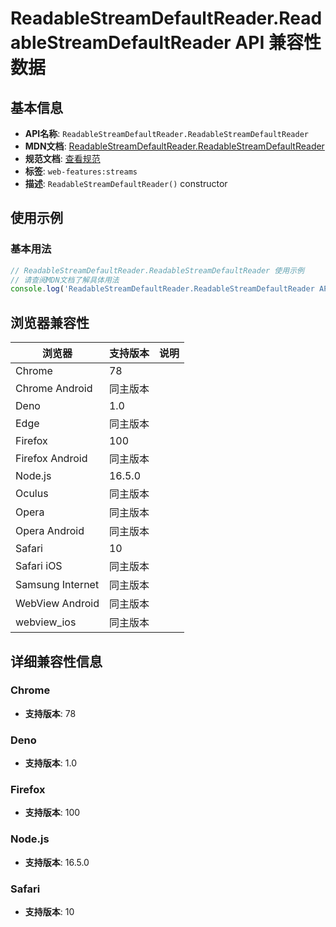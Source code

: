 # ReadableStreamDefaultReader.ReadableStreamDefaultReader API 兼容性数据

## 基本信息

- **API名称**: `ReadableStreamDefaultReader.ReadableStreamDefaultReader`
- **MDN文档**: [ReadableStreamDefaultReader.ReadableStreamDefaultReader](https://developer.mozilla.org/docs/Web/API/ReadableStreamDefaultReader/ReadableStreamDefaultReader)
- **规范文档**: [查看规范](https://streams.spec.whatwg.org/#ref-for-default-reader-constructor①)
- **标签**: `web-features:streams`
- **描述**: `ReadableStreamDefaultReader()` constructor

## 使用示例

### 基本用法

```javascript
// ReadableStreamDefaultReader.ReadableStreamDefaultReader 使用示例
// 请查阅MDN文档了解具体用法
console.log('ReadableStreamDefaultReader.ReadableStreamDefaultReader API');
```

## 浏览器兼容性

| 浏览器 | 支持版本 | 说明 |
|--------|----------|------|
| Chrome | 78 |  |
| Chrome Android | 同主版本 |  |
| Deno | 1.0 |  |
| Edge | 同主版本 |  |
| Firefox | 100 |  |
| Firefox Android | 同主版本 |  |
| Node.js | 16.5.0 |  |
| Oculus | 同主版本 |  |
| Opera | 同主版本 |  |
| Opera Android | 同主版本 |  |
| Safari | 10 |  |
| Safari iOS | 同主版本 |  |
| Samsung Internet | 同主版本 |  |
| WebView Android | 同主版本 |  |
| webview_ios | 同主版本 |  |

## 详细兼容性信息

### Chrome

- **支持版本**: 78

### Deno

- **支持版本**: 1.0

### Firefox

- **支持版本**: 100

### Node.js

- **支持版本**: 16.5.0

### Safari

- **支持版本**: 10

